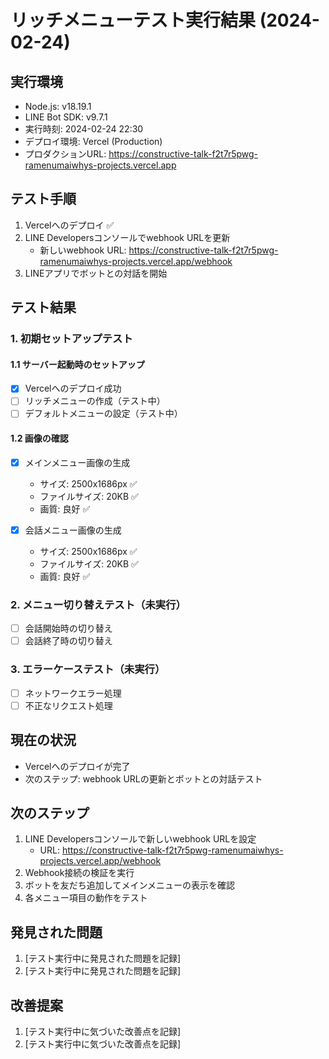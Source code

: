 # リッチメニューテスト実行結果 (2024-02-24)

## 実行環境
- Node.js: v18.19.1
- LINE Bot SDK: v9.7.1
- 実行時刻: 2024-02-24 22:30
- デプロイ環境: Vercel (Production)
- プロダクションURL: https://constructive-talk-f2t7r5pwg-ramenumaiwhys-projects.vercel.app

## テスト手順
1. Vercelへのデプロイ ✅
2. LINE Developersコンソールでwebhook URLを更新
   - 新しいwebhook URL: https://constructive-talk-f2t7r5pwg-ramenumaiwhys-projects.vercel.app/webhook
3. LINEアプリでボットとの対話を開始

## テスト結果

### 1. 初期セットアップテスト

#### 1.1 サーバー起動時のセットアップ
- [x] Vercelへのデプロイ成功
- [ ] リッチメニューの作成（テスト中）
- [ ] デフォルトメニューの設定（テスト中）

#### 1.2 画像の確認
- [x] メインメニュー画像の生成
  - サイズ: 2500x1686px ✅
  - ファイルサイズ: 20KB ✅
  - 画質: 良好 ✅

- [x] 会話メニュー画像の生成
  - サイズ: 2500x1686px ✅
  - ファイルサイズ: 20KB ✅
  - 画質: 良好 ✅

### 2. メニュー切り替えテスト（未実行）
- [ ] 会話開始時の切り替え
- [ ] 会話終了時の切り替え

### 3. エラーケーステスト（未実行）
- [ ] ネットワークエラー処理
- [ ] 不正なリクエスト処理

## 現在の状況
- Vercelへのデプロイが完了
- 次のステップ: webhook URLの更新とボットとの対話テスト

## 次のステップ
1. LINE Developersコンソールで新しいwebhook URLを設定
   - URL: https://constructive-talk-f2t7r5pwg-ramenumaiwhys-projects.vercel.app/webhook
2. Webhook接続の検証を実行
3. ボットを友だち追加してメインメニューの表示を確認
4. 各メニュー項目の動作をテスト

## 発見された問題
1. [テスト実行中に発見された問題を記録]
2. [テスト実行中に発見された問題を記録]

## 改善提案
1. [テスト実行中に気づいた改善点を記録]
2. [テスト実行中に気づいた改善点を記録] 